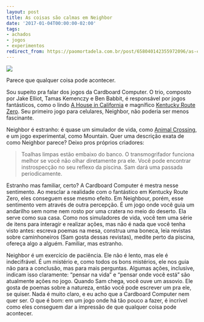 ```yaml
---
layout: post
title: As coisas são calmas em Neighbor
date: '2017-01-04T00:00:00-02:00'
tags:
- achados
- jogos
- experimentos
redirect_from: https://paomortadela.com.br/post/658040142355972096/as-coisas-s%C3%A3o-calmas-em-neighbor
---
```

![](https://64.media.tumblr.com/2533f143eab407d6547249183d649ffd/747a86cdbfea6e26-9e/s540x810/b8f6310ab5e468f564d658768dda3448fe3d6bd4.jpg)

Parece que qualquer coisa pode acontecer.

Sou supeito pra falar dos jogos da Cardboard Computer. O trio, composto por Jake Elliot, Tamas Kemenczy e Ben Babbit, é responsável por jogos fantásticos, como o lindo [A House in California](https://paomortadela.com.br/post/658007599016493056/) e magnífico [Kentucky Route Zero](https://paomortadela.com.br/post/658007755171545088/). Seu primeiro jogo para celulares, Neighbor, não poderia ser menos fascinante.

Neighbor é estranho: é quase um simulador de vida, como [Animal Crossing](https://paomortadela.com.br/post/658005440033161217/), e um jogo experimental, como Mountain. Quer uma descrição exata de como Neighbor parece? Deixo pros próprios criadores:

> Toalhas limpas estão embaixo do banco. O transmogrifador funciona melhor se você não olhar diretamente pra ele. Você pode encontrar instrospecção no seu reflexo da piscina. Sam dará uma passada periodicamente.

Estranho mas familiar, certo? A Cardboard Computer é mestra nesse sentimento. Ao mesclar a realidade com o fantástico em Kentucky Route Zero, eles conseguem esse mesmo efeito. Em Neighbour, porém, esse sentimento vem através de outra percepção. É um jogo onde você guia um andarilho sem nome nem rosto por uma cratera no meio do deserto. Ela serve como sua casa. Como nos simuladores de vida, você tem uma série de itens para interagir e realizar ações, mas não é nada que você tenha visto antes: escreva poemas na mesa, construa uma boneca, leia revistas sobre caminhoneiros (Sam gosta dessas revistas), medite perto da piscina, ofereça algo a alguém. Familiar, mas estranho.

Neighbor é um exercício de paciência. Ele não é lento, mas ele é indecifrável. É um mistério e, como todos os bons mistérios, ele nos guia não para a conclusão, mas para mais perguntas. Algumas ações, inclusive, indicam isso claramente: “pensar na vida” e “pensar onde você está” são atualmente ações no jogo. Quando Sam chega, você ouve um assovio. Ele gosta de poemas sobre a natureza, então você pode escrever um pra ele, se quiser. Nada é muito claro, e eu acho que a Cardboard Computer nem quer ser. O que é bom: em um jogo onde há tão pouco a fazer, é incrível como eles conseguem dar a impressão de que qualquer coisa pode acontecer.

